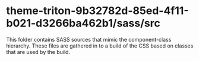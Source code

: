 # theme-triton-9b32782d-85ed-4f11-b021-d3266ba462b1/sass/src

This folder contains SASS sources that mimic the component-class hierarchy. These files
are gathered in to a build of the CSS based on classes that are used by the build.
